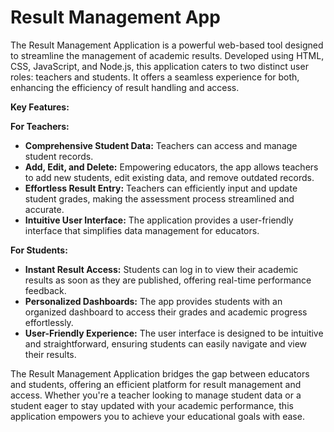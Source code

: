 # Result Management App

The Result Management Application is a powerful web-based tool designed to streamline the management of academic results. Developed using HTML, CSS, JavaScript, and Node.js, this application caters to two distinct user roles: teachers and students. It offers a seamless experience for both, enhancing the efficiency of result handling and access.

**Key Features:**

**For Teachers:**

- **Comprehensive Student Data:** Teachers can access and manage student records.
- **Add, Edit, and Delete:** Empowering educators, the app allows teachers to add new students, edit existing data, and remove outdated records.
- **Effortless Result Entry:** Teachers can efficiently input and update student grades, making the assessment process streamlined and accurate.
- **Intuitive User Interface:** The application provides a user-friendly interface that simplifies data management for educators.

**For Students:**

- **Instant Result Access:** Students can log in to view their academic results as soon as they are published, offering real-time performance feedback.
- **Personalized Dashboards:** The app provides students with an organized dashboard to access their grades and academic progress effortlessly.
- **User-Friendly Experience:** The user interface is designed to be intuitive and straightforward, ensuring students can easily navigate and view their results.

The Result Management Application bridges the gap between educators and students, offering an efficient platform for result management and access. Whether you're a teacher looking to manage student data or a student eager to stay updated with your academic performance, this application empowers you to achieve your educational goals with ease.
